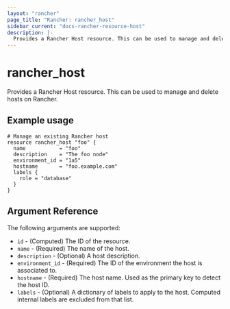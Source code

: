 ```yaml
---
layout: "rancher"
page_title: "Rancher: rancher_host"
sidebar_current: "docs-rancher-resource-host"
description: |-
  Provides a Rancher Host resource. This can be used to manage and delete hosts on Rancher.
---
```


# rancher\_host

Provides a Rancher Host resource. This can be used to manage and delete hosts on Rancher.

## Example usage

```hcl
# Manage an existing Rancher host
resource rancher_host "foo" {
  name           = "foo"
  description    = "The foo node"
  environment_id = "1a5"
  hostname       = "foo.example.com"
  labels {
    role = "database"
  }
}
```

## Argument Reference

The following arguments are supported:

* `id` - (Computed) The ID of the resource.
* `name` - (Required) The name of the host.
* `description` - (Optional) A host description.
* `environment_id` - (Required) The ID of the environment the host is associated to.
* `hostname` - (Required) The host name. Used as the primary key to detect the host ID.
* `labels` - (Optional) A dictionary of labels to apply to the host. Computed internal labels are excluded from that list.
